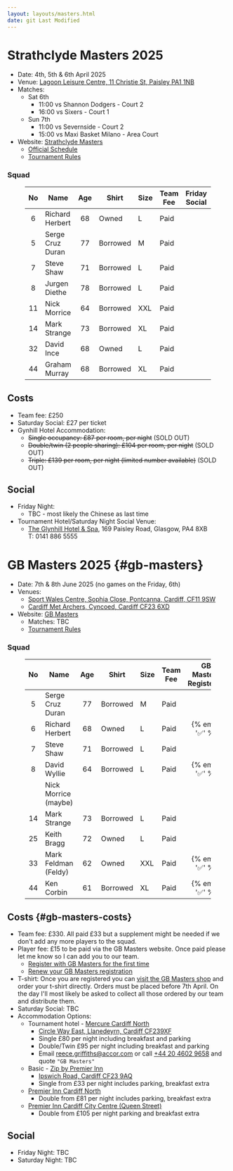 ```yaml
---
layout: layouts/masters.html
date: git Last Modified
---
```


# Strathclyde Masters 2025

* Date: 4th, 5th & 6th April 2025
* Venue: [Lagoon Leisure Centre, 11 Christie St, Paisley PA1 1NB](https://maps.app.goo.gl/fEurPCja5Ng6CEDH9)
* Matches:
  * Sat 6th
    * 11:00 vs Shannon Dodgers - Court 2
    * 16:00 vs Sixers - Court 1
  * Sun 7th
    * 11:00 vs Severnside - Court 2
    * 15:00 vs Maxi Basket Milano - Area Court
* Website: [Strathclyde Masters](https://www.strathclydemasters.com)
  * [Official Schedule](/masters/Masters%20Fixtures%202025%20V2.pdf)
  * [Tournament Rules](/masters/Tournament%20Rules%202025.pdf)

###  Squad

<figure>

| No | Name | Age | Shirt | Size | Team<br>Fee | Friday<br>Social | Saturday<br>Social
| :-: | - | :-: | - | - | - | - | -
| 6 | Richard Herbert | 68 | Owned | L | Paid |  | Paid x 2
| 5 | Serge Cruz Duran | 77 | Borrowed | M | Paid | | Paid
| 7 | Steve Shaw | 71 | Borrowed | L | Paid | | Paid x 2
| 8 | Jurgen Diethe | 78 | Borrowed | L | Paid | | Paid
| 11 | Nick Morrice | 64 | Borrowed | XXL | Paid | | Not coming
| 14 | Mark Strange | 73 | Borrowed | XL | Paid | | Paid
| 32 | David Ince | 68 | Owned | L | Paid | | Paid x 2
| 44 | Graham Murray | 68 | Borrowed | XL | Paid | | Paid

</figure>

## Costs

* Team fee: £250
* Saturday Social: £27 per ticket
* Gynhill Hotel Accommodation:
  * ~~Single occupancy: £87 per room, per night~~ (SOLD OUT)
  * ~~Double/twin (2 people sharing): £104 per room, per night~~ (SOLD OUT)
  * ~~Triple: £139 per room, per night (limited number available)~~ (SOLD OUT)

## Social

* Friday Night:
  * TBC - most likely the Chinese as last time
* Tournament Hotel/Saturday Night Social Venue:
  * [The Glynhill Hotel & Spa](https://www.glynhill.com), 169 Paisley Road, Glasgow, PA4 8XB<br>
  T: 0141 886 5555

# GB Masters 2025 {#gb-masters}

* Date: 7th & 8th June 2025 (no games on the Friday, 6th)
* Venues:
  * [Sport Wales Centre, Sophia Close, Pontcanna, Cardiff, CF11 9SW](https://maps.app.goo.gl/ja3EGsePM4VYdg9e7)
  * [Cardiff Met Archers, Cyncoed, Cardiff CF23 6XD](https://maps.app.goo.gl/dP53Q1e6tPU2iMkz9)
* Website: [GB Masters](https://gbmasters.org)
  * Matches: TBC
  * [Tournament Rules](/masters/GB%20Masters%20Rules%202023.pdf)

###  Squad

<figure>

| No | Name | Age | Shirt | Size | Team<br>Fee | GB Masters<br>Registered
| :-: | - | :-: | - | - | - | :-:
| 5 | Serge Cruz Duran | 77 | Borrowed | M | Paid |
| 6 | Richard Herbert | 68 | Owned | L | Paid | {% emoji '✅' %}
| 7 | Steve Shaw | 71 | Borrowed | L | Paid |
| 8 | David Wyllie | 64 | Borrowed | L | Paid | {% emoji '✅' %}
|  | Nick Morrice (maybe) |  | |
| 14 | Mark Strange | 73 | Borrowed | L | Paid |
| 25 | Keith Bragg | 72 | Owned | L | Paid |
| 33 | Mark Feldman (Feldy) | 62 | Owned | XXL | Paid | {% emoji '✅' %}
| 44 | Ken Corbin | 61 | Borrowed | XL | Paid | {% emoji '✅' %}

</figure>

## Costs {#gb-masters-costs}

* Team fee: £330. All paid £33 but a supplement might be needed if we don't add any more players to the squad.
* Player fee: £15 to be paid via the GB Masters website. Once paid please let me know so I can add you to our team.
  * [Register with GB Masters for the first time](https://gbmasters.org/register)
  * [Renew your GB Masters registration](https://gbmasters.org/login)
* T-shirt: Once you are registered you can [visit the GB Masters shop](https://gbmasters.org/shop) and order your t-shirt directly. Orders must be placed before 7th April. On the day I'll most likely be asked to collect all those ordered by our team and distribute them.
* Saturday Social: TBC
* Accommodation Options:
  * Tournament hotel - [Mercure Cardiff North](https://all.accor.com/hotel/B539/index.en.shtml)
    * [Circle Way East, Llanedeyrn, Cardiff CF239XF](https://maps.app.goo.gl/bxEHkzqvVAj162C67)
    * Single £80 per night including breakfast and parking
    * Double/Twin £95 per night including breakfast and parking
    * Email <a href="mailto:reece.griffiths@accor.com">reece.griffiths@accor.com</a> or call <a href="tel:+44 20 4602 9658">+44 20 4602 9658</a> and quote `"GB Masters"`
  * Basic - [Zip by Premier Inn](https://www.premierinn.com/gb/en/hotels/wales/glamorgan/cardiff/zip-cardiff.html)
    * [Ipswich Road, Cardiff CF23 9AQ](https://maps.app.goo.gl/uaECMjsB8k6Btuq59)
    * Single from £33 per night includes parking, breakfast extra
  * [Premier Inn Cardiff North](https://www.premierinn.com/gb/en/hotels/wales/glamorgan/cardiff/cardiff-north.html)
    * Double from £81 per night includes parking, breakfast extra
  * [Premier Inn Cardiff City Centre (Queen Street)](https://www.premierinn.com/gb/en/hotels/wales/glamorgan/cardiff/cardiff-city-centre-queen-street.html)
    * Double from £105 per night parking and breakfast extra

## Social

* Friday Night: TBC
* Saturday Night: TBC
